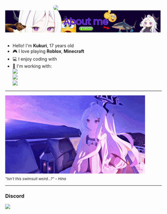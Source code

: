 <div>

<img src="https://static.wikia.nocookie.net/blue-archive/images/c/c7/Hina_Swimsuit_Portrait.png/revision/latest?cb=20220420072715" width="350" align="right" style="border-radius:10px;" />
<br/>

<img src="images/bb.png" width="500" />
<br/><br/>

- Hello! I'm **Kukuri**, 17 years old
- 🎮 I love playing **Roblox**, **Minecraft**
- 💻 I enjoy coding with <img src="https://i.imgur.com/Xjb867j.png" width="16" height="16"/>
- 🔧 I'm working with:  
  <img src="https://img.shields.io/badge/C++-00599C?style=flat&logo=c%2B%2B&logoColor=white"/>  
  <img src="https://img.shields.io/badge/Python-3776AB?style=flat&logo=python&logoColor=white"/>  
  <img src="https://img.shields.io/badge/JavaScript-F7DF1E?style=flat&logo=javascript&logoColor=black"/>  

---

<!-- รูปตัวละครด้านซ้าย -->

<img src="images/hina.gif" width="450" />
<br/>
<sub><i>“Isn't this swimsuit weird...?” – Hina</i></sub>

---

<!-- Discord -->
<h3>Discord</h3>
<a href="https://discord.com/users/1390890302625284170">
  <a href="https://discord.com/users/1390890302625284170"><img src="https://lanyard.cnrad.dev/api/1390890302625284170?theme=dark&bg=071221" /></a>
</a>

</div>
